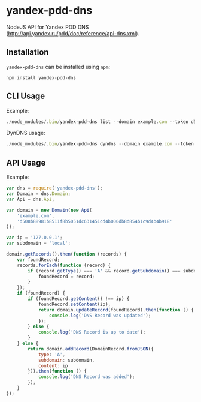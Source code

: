 # yandex-pdd-dns

NodeJS API for Yandex PDD DNS (http://api.yandex.ru/pdd/doc/reference/api-dns.xml).

## Installation

`yandex-pdd-dns` can be installed using `npm`:

```
npm install yandex-pdd-dns
```

## CLI Usage

Example:

```javascript
./node_modules/.bin/yandex-pdd-dns list --domain example.com --token d508b88981b8511f8b5051dc631451cd4b000db8d854b1c9d4b4b918
```

DynDNS usage:

```javascript
./node_modules/.bin/yandex-pdd-dns dyndns --domain example.com --token d508b88981b8511f8b5051dc631451cd4b000db8d854b1c9d4b4b918 --subdomain local
```

## API Usage

Example:

```javascript
var dns = require('yandex-pdd-dns');
var Domain = dns.Domain;
var Api = dns.Api;

var domain = new Domain(new Api(
    'example.com',
    'd508b88981b8511f8b5051dc631451cd4b000db8d854b1c9d4b4b918'
));

var ip = '127.0.0.1';
var subdomain = 'local';

domain.getRecords().then(function (records) {
    var foundRecord;
    records.forEach(function (record) {
        if (record.getType() === 'A' && record.getSubdomain() === subdomain) {
            foundRecord = record;
        }
    });
    if (foundRecord) {
        if (foundRecord.getContent() !== ip) {
            foundRecord.setContent(ip);
            return domain.updateRecord(foundRecord).then(function () {
                console.log('DNS Record was updated');
            });
        } else {
            console.log('DNS Record is up to date');
        }
    } else {
        return domain.addRecord(DomainRecord.fromJSON({
            type: 'A',
            subdomain: subdomain,
            content: ip
        })).then(function () {
            console.log('DNS Record was added');
        });
    }
});
```
